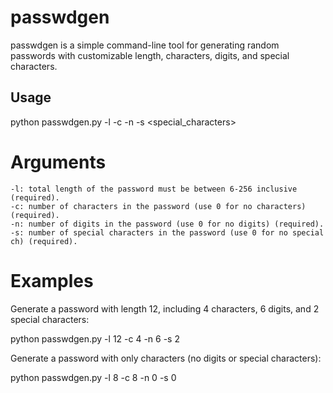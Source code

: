 # passwdgen

passwdgen is a simple command-line tool for generating random passwords with customizable length, characters, digits, and special characters.

## Usage


python passwdgen.py -l <length> -c <characters> -n <digits> -s <special_characters>  

# Arguments

    -l: total length of the password must be between 6-256 inclusive (required).
    -c: number of characters in the password (use 0 for no characters) (required).
    -n: number of digits in the password (use 0 for no digits) (required).
    -s: number of special characters in the password (use 0 for no special ch) (required).
    
# Examples

Generate a password with length 12, including 4 characters, 6 digits, and 2 special characters:


python passwdgen.py -l 12 -c 4 -n 6 -s 2

Generate a password with only characters (no digits or special characters):


python passwdgen.py -l 8 -c 8 -n 0 -s 0


